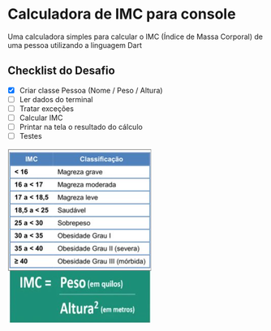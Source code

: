 # Calculadora de IMC para console 

Uma calculadora simples para calcular o IMC (Índice de Massa Corporal) de uma pessoa utilizando a linguagem Dart 

## Checklist do Desafio

- [x] Criar classe Pessoa (Nome / Peso / Altura)​
- [ ] Ler dados do terminal​
- [ ] Tratar exceções​
- [ ] Calcular IMC ​
- [ ] Printar na tela o resultado do cálculo​
- [ ] Testes​

![Cálculo IMC](README.png)